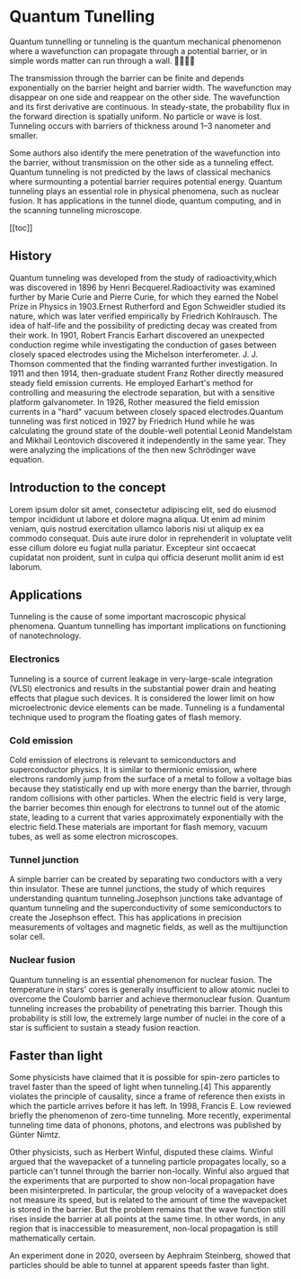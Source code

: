# Quantum Tunelling

Quantum tunnelling or tunneling is the quantum mechanical phenomenon where a wavefunction can propagate through a potential barrier, or in simple words matter can run through a wall. 🤯🤯🤯🤯

The transmission through the barrier can be finite and depends exponentially on the barrier height and barrier width. The wavefunction may disappear on one side and reappear on the other side. The wavefunction and its first derivative are continuous. In steady-state, the probability flux in the forward direction is spatially uniform. No particle or wave is lost. Tunneling occurs with barriers of thickness around 1–3 nanometer and smaller. 

Some authors also identify the mere penetration of the wavefunction into the barrier, without transmission on the other side as a tunneling effect. Quantum tunneling is not predicted by the laws of classical mechanics where surmounting a potential barrier requires potential energy.
Quantum tunneling plays an essential role in physical phenomena, such as nuclear fusion. It has applications in the tunnel diode, quantum computing, and in the scanning tunneling microscope.
  


[[toc]]



## History

Quantum tunneling was developed from the study of radioactivity,which was discovered in 1896 by Henri Becquerel.Radioactivity was examined further by Marie Curie and Pierre Curie, for which they earned the Nobel Prize in Physics in 1903.Ernest Rutherford and Egon Schweidler studied its nature, which was later verified empirically by Friedrich Kohlrausch. The idea of half-life and the possibility of predicting decay was created from their work. In 1901, Robert Francis Earhart discovered an unexpected conduction regime while investigating the conduction of gases between closely spaced electrodes using the Michelson interferometer. J. J. Thomson commented that the finding warranted further investigation. In 1911 and then 1914, then-graduate student Franz Rother directly measured steady field emission currents. He employed Earhart's method for controlling and measuring the electrode separation, but with a sensitive platform galvanometer. In 1926, Rother measured the field emission currents in a "hard" vacuum between closely spaced electrodes.Quantum tunneling was first noticed in 1927 by Friedrich Hund while he was calculating the ground state of the double-well potential Leonid Mandelstam and Mikhail Leontovich discovered it independently in the same year. They were analyzing the implications of the then new Schrödinger wave equation.

## Introduction to the concept

Lorem ipsum dolor sit amet, consectetur adipiscing elit, sed do eiusmod tempor incididunt ut labore et dolore magna aliqua. Ut enim ad minim veniam, quis nostrud exercitation ullamco laboris nisi ut aliquip ex ea commodo consequat. Duis aute irure dolor in reprehenderit in voluptate velit esse cillum dolore eu fugiat nulla pariatur. Excepteur sint occaecat cupidatat non proident, sunt in culpa qui officia deserunt mollit anim id est laborum.

## Applications

Tunneling is the cause of some important macroscopic physical phenomena. Quantum tunnelling has important implications on functioning of nanotechnology.

### Electronics
Tunneling is a source of current leakage in very-large-scale integration (VLSI) electronics and results in the substantial power drain and heating effects that plague such devices. It is considered the lower limit on how microelectronic device elements can be made. Tunneling is a fundamental technique used to program the floating gates of flash memory.

### Cold emission
Cold emission of electrons is relevant to semiconductors and superconductor physics. It is similar to thermionic emission, where electrons randomly jump from the surface of a metal to follow a voltage bias because they statistically end up with more energy than the barrier, through random collisions with other particles. When the electric field is very large, the barrier becomes thin enough for electrons to tunnel out of the atomic state, leading to a current that varies approximately exponentially with the electric field.These materials are important for flash memory, vacuum tubes, as well as some electron microscopes.

### Tunnel junction
A simple barrier can be created by separating two conductors with a very thin insulator. These are tunnel junctions, the study of which requires understanding quantum tunneling.Josephson junctions take advantage of quantum tunneling and the superconductivity of some semiconductors to create the Josephson effect. This has applications in precision measurements of voltages and magnetic fields, as well as the multijunction solar cell.

### Nuclear fusion
Quantum tunneling is an essential phenomenon for nuclear fusion. The temperature in stars' cores is generally insufficient to allow atomic nuclei to overcome the Coulomb barrier and achieve thermonuclear fusion. Quantum tunneling increases the probability of penetrating this barrier. Though this probability is still low, the extremely large number of nuclei in the core of a star is sufficient to sustain a steady fusion reaction.

## Faster than light

Some physicists have claimed that it is possible for spin-zero particles to travel faster than the speed of light when tunneling.[4] This apparently violates the principle of causality, since a frame of reference then exists in which the particle arrives before it has left. In 1998, Francis E. Low reviewed briefly the phenomenon of zero-time tunneling. More recently, experimental tunneling time data of phonons, photons, and electrons was published by Günter Nimtz.

Other physicists, such as Herbert Winful, disputed these claims. Winful argued that the wavepacket of a tunneling particle propagates locally, so a particle can't tunnel through the barrier non-locally. Winful also argued that the experiments that are purported to show non-local propagation have been misinterpreted. In particular, the group velocity of a wavepacket does not measure its speed, but is related to the amount of time the wavepacket is stored in the barrier. But the problem remains that the wave function still rises inside the barrier at all points at the same time. In other words, in any region that is inaccessible to measurement, non-local propagation is still mathematically certain.

An experiment done in 2020, overseen by Aephraim Steinberg, showed that particles should be able to tunnel at apparent speeds faster than light.